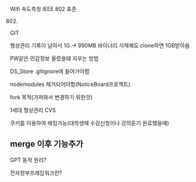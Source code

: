 
Wifi 속도측정
IEEE 802 표준

 802.



GIT

 형상관리 기록이 남아서
 1G -> 990MB 바이너리 삭제해도 clone하면 1GB받아옴

 
PW같은 민감정보 올렸을떄 지우는 방법


DS_Store
.gitignore에 들어가야함

nodemodules 제거되어야함(NoticeBoard프로젝트)

fork 목적(가져와서 변경하기 위한것)


1세대 형상관리
CVS





쿠키를 이용하여 해킹가능(대학생때 수강신청이나 강의듣기 완료했을때)

## merge 이후 기능추가



GPT 동작 원리?


전자정부프레임워크란?

